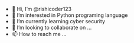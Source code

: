 - 👋 Hi, I’m @rishicoder123
- 👀 I’m interested in Python programing language
- 🌱 I’m currently learning cyber security
- 💞️ I’m looking to collaborate on ...
- 📫 How to reach me ...

<!---
rishicoder123/rishicoder123 is a ✨ special ✨ repository because its `README.md` (this file) appears on your GitHub profile.
You can click the Preview link to take a look at your changes.
--->
